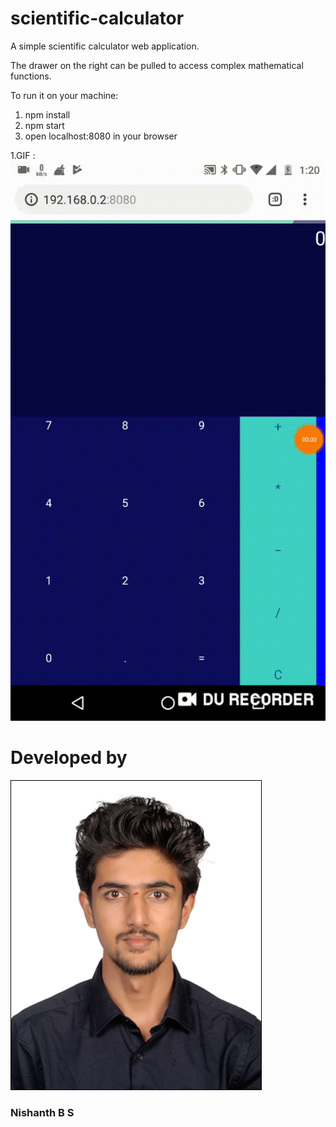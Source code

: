 # scientific-calculator
A simple scientific calculator web application.

The drawer on the right can be pulled to access complex mathematical functions.

To run it on your machine:
1. npm install
2. npm start
3. open localhost:8080 in your browser
  
1.GIF : 
![](https://github.com/nishanth-bs/scientific-calculator/blob/master/sci-calc.gif)

# Developed by
![alt text](https://github.com/yes-i-am-mr-robot/yo/blob/master/107248%20NISHANTH.jpg "Nishanth B S")
### Nishanth B S

